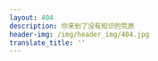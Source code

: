 ```yaml
---
layout: 404
description: 你来到了没有知识的荒原
header-img: /img/header_img/404.jpg
translate_title: ''
---
```

